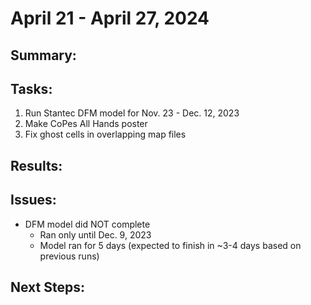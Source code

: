 # April 21 - April 27, 2024

## Summary:

## Tasks:
1) Run Stantec DFM model for Nov. 23 - Dec. 12, 2023
2) Make CoPes All Hands poster
3) Fix ghost cells in overlapping map files

## Results:


## Issues:
- DFM model did NOT complete
  - Ran only until Dec. 9, 2023
  - Model ran for 5 days (expected to finish in ~3-4 days based on previous runs)
 

## Next Steps:
